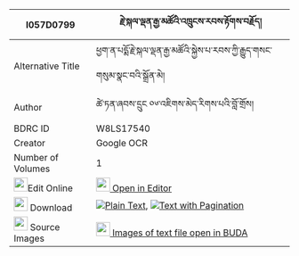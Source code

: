 |I057D0799|རྗེ་སྐལ་ལྡན་རྒྱ་མཚོའི་འཁྲུངས་རབས་རྟོགས་བརྗོད། 
| --- | --- 
|Alternative Title |ཕྱག་ན་པདྨོ་རྗེ་སྐལ་ལྡན་རྒྱ་མཚོའི་སྐྱེས་པ་རབས་ཀྱི་རྒྱུད་གསང་གསུམ་སྣང་བའི་སྒྲོན་མེ།
|Author| ཚེ་ཏན་ཞབས་དྲུང ༠༦་འཇིགས་མེད་རིགས་པའི་བློ་གྲོས།
|BDRC ID | W8LS17540
|Creator | Google OCR
|Number of Volumes| 1
|<img width="25" src="https://img.icons8.com/color/25/000000/edit-property.png">Edit Online| [<img width="25" src="https://avatars.githubusercontent.com/u/45091458?s=200&v=4"> Open in Editor](http://editor.openpecha.org/I057D0799)
|<img width="25" src="https://img.icons8.com/fluent/48/000000/download-2.png"/>  Download | [![](https://img.icons8.com/color/20/000000/txt.png)Plain Text](https://github.com/Openpecha/I057D0799/releases/download/v1/je_kalden_gyatso_i_trungrab_to_plain_I057D0799.zip), [![](https://img.icons8.com/color/20/000000/txt.png)Text with Pagination](https://github.com/Openpecha/I057D0799/releases/download/v1/je_kalden_gyatso_i_trungrab_to_pages_I057D0799.zip)
|<img width="25" src="https://img.icons8.com/plasticine/100/000000/pictures-folder.png"/>  Source Images | [<img width="25" src="https://library.bdrc.io/icons/BUDA-small.svg"> Images of text file open in BUDA](https://library.bdrc.io/show/bdr:W8LS17540)